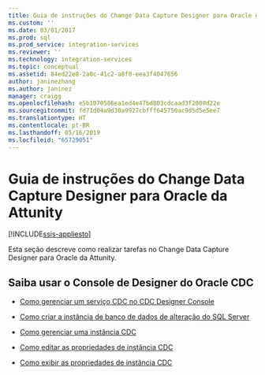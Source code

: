 ```yaml
---
title: Guia de instruções do Change Data Capture Designer para Oracle da Attunity | Microsoft Docs
ms.custom: ''
ms.date: 03/01/2017
ms.prod: sql
ms.prod_service: integration-services
ms.reviewer: ''
ms.technology: integration-services
ms.topic: conceptual
ms.assetid: 84ed22e8-2a0c-41c2-a8f0-eea3f4047656
author: janinezhang
ms.author: janinez
manager: craigg
ms.openlocfilehash: e5b1070586ea1ed4e47bd803cdcaad3f2800d22e
ms.sourcegitcommit: fd71d04a9d30a9927cbfff645750ac9d5d5e5ee7
ms.translationtype: HT
ms.contentlocale: pt-BR
ms.lasthandoff: 05/16/2019
ms.locfileid: "65729051"
---
```

# <a name="change-data-capture-designer-for-oracle-by-attunity-how-to-guide"></a>Guia de instruções do Change Data Capture Designer para Oracle da Attunity

[!INCLUDE[ssis-appliesto](../../includes/ssis-appliesto-ssvrpluslinux-asdb-asdw-xxx.md)]


  Esta seção descreve como realizar tarefas no Change Data Capture Designer para Oracle da Attunity.  
  
## <a name="learn-how-to-use-the-oracle-cdc-designer-console"></a>Saiba usar o Console de Designer do Oracle CDC  
  
-   [Como gerenciar um serviço CDC no CDC Designer Console](../../integration-services/change-data-capture/how-to-manage-a-cdc-service-from-the-cdc-designer-console.md)  
  
-   [Como criar a instância de banco de dados de alteração do SQL Server](../../integration-services/change-data-capture/how-to-create-the-sql-server-change-database-instance.md)  
  
-   [Como gerenciar uma instância CDC](../../integration-services/change-data-capture/how-to-manage-a-cdc-instance.md)  
  
-   [Como editar as propriedades de instância CDC](../../integration-services/change-data-capture/how-to-edit-the-cdc-instance-properties.md)  
  
-   [Como exibir as propriedades de instância CDC](../../integration-services/change-data-capture/how-to-view-the-cdc-instance-properties.md)  
  
  
